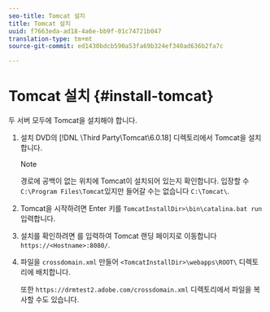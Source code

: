 ```yaml
---
seo-title: Tomcat 설치
title: Tomcat 설치
uuid: f7663eda-ad18-4a6e-bb9f-01c74721b047
translation-type: tm+mt
source-git-commit: ed1430bdcb590a53fa69b324ef340ad636b2fa7c

---
```



# Tomcat 설치 {#install-tomcat}

두 서버 모두에 Tomcat을 설치해야 합니다.
1. 설치 DVD의 [!DNL \Third Party\Tomcat\6.0.18\] 디렉토리에서 Tomcat을 설치합니다.

   >[!NOTE]
   >
   >경로에 공백이 없는 위치에 Tomcat이 설치되어 있는지 확인합니다. 입장할 수 `C:\Program Files\Tomcat`있지만 들어갈 수는 없습니다 `C:\Tomcat\`.

1. Tomcat을 시작하려면 Enter 키를 `TomcatInstallDir>\bin\catalina.bat run`입력합니다.
1. 설치를 확인하려면 를 입력하여 Tomcat 랜딩 페이지로 이동합니다 `https://<Hostname>:8080/`.
1. 파일을 `crossdomain.xml` 만들어 `<TomcatInstallDir>\webapps\ROOT\` 디렉토리에 배치합니다.

   또한 `https://drmtest2.adobe.com/crossdomain.xml` 디렉토리에서 파일을 복사할 수도 있습니다.
